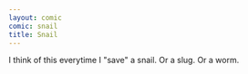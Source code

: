 ```yaml
---
layout: comic
comic: snail
title: Snail
---
```


I think of this everytime I "save" a snail. Or a slug. Or a worm.